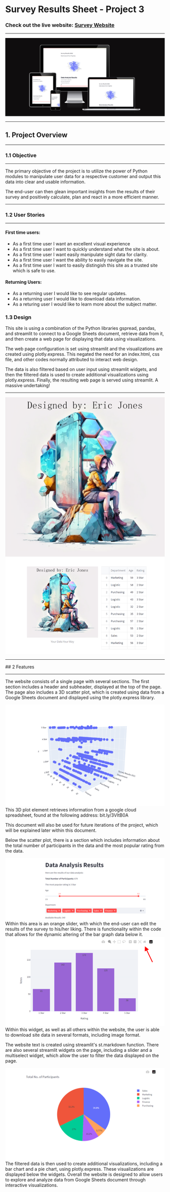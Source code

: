 # Survey Results Sheet - Project 3

### Check out the live website: <a href="https://survey-results-sheet.onrender.com/">Survey Website</a>

<hr>

<img src="images/amIresponsive.png">

<hr>

## 1. Project Overview
<hr>

### 1.1 Objective

<hr>

The primary objective of the project is to utilize the power of Python modules to manipulate user data for a respective customer and output this data into clear and usable information.

The end-user can then glean important insights from the results of their survey and positively calculate, plan and react in a more efficient manner.
<hr>

### 1.2 User Stories

<hr>

#### First time users:

* As a first time user I want an excellent visual experience
* As a first time user I want to quickly understand what the site is about.
* As a first time user I want easily manipulate sight data for clarity.
* As a first time user I want the ability to easily navigate the site.
* As a first time user I want to easily distingish this site as a trusted site which is safe to use.

#### Returning Users:

* As a returning user I would like to see regular updates.
* As a returning user I would like to download data information.
* As a returing user I would like to learn more about the subject matter.

### 1.3 Design

This site is using a combination of the Python libraries gspread, pandas, and streamlit to connect to a Google Sheets document, retrieve data from it, and then create a web page for displaying that data using visualizations. 

The web page configuration is set using streamlit and the visualizations are created using plotly.express. This negated the need for an index.html, css file, and other codes normally attributed to interact web design.

The data is also filtered based on user input using streamlit widgets, and then the filtered data is used to create additional visualizations using plotly.express. Finally, the resulting web page is served using streamlit. A massive undertaking!
<hr>

<img src="images/survey.png">
<img src="images/MidSection_Spreadsheet.png">

<hr>
## 2 Features
<hr>

The website consists of a single page with several sections. The first section includes a header and subheader, displayed at the top of the page. The page also includes a 3D scatter plot, which is created using data from a Google Sheets document and displayed using the plotly.express library. 

<img src="images/3dPlotter.png">
This 3D plot element retrieves information from a google cloud spreadsheet, found at the following address: bit.ly/3VItB0A

This document will also be used for future iterations of the project, which will be explained later within this document.

Below the scatter plot, there is a section which includes information about the total number of participants in the data and the most popular rating from the data. 

<img src="images/Data_analysis_results.png">
Within this area is an orange slider, with which the end-user can edit the results of the survey to his/her liking. There is functionality within the code that allows for the dynamic altering of the bar graph data below it.

<img src="images/Votes_to_Ratings.png">
Within this widget, as well as all others within the website, the user is able to download site data in several formats, including image format.

The website text is created using streamlit's st.markdown function. There are also several streamlit widgets on the page, including a slider and a multiselect widget, which allow the user to filter the data displayed on the page. 

<img src="images/PieChart.png" alt="pie chart">
The filtered data is then used to create additional visualizations, including a bar chart and a pie chart, using plotly.express. These visualizations are displayed below the widgets. Overall the website is designed to allow users to explore and analyze data from Google Sheets document through interactive visualizations.
